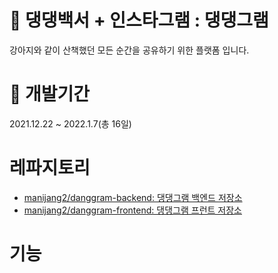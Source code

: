 # 🐶 댕댕백서 + 인스타그램 : 댕댕그램
강아지와 같이 산책했던 모든 순간을 공유하기 위한 플랫폼 입니다. 

# 📑 개발기간
2021.12.22 ~ 2022.1.7(총 16일)

# 레파지토리
- [manijang2/danggram-backend: 댕댕그램 백엔드 저장소](https://github.com/manijang2/dangram-backend)
- [manijang2/danggram-frontend: 댕댕그램 프런트 저장소](https://github.com/manijang2/dangram-frontend)

# 기능
